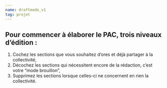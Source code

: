 ```yaml
---
name: draftmode_v1
tag: projet
---
```


## Pour commencer à élaborer le PAC, trois niveaux d’édition : 

1. Cochez les sections que vous souhaitez d’ores et déjà partager à la collectivité,
2. Décochez les sections qui nécessitent encore de la rédaction, c’est votre “mode brouillon”,
3. Supprimez les sections lorsque celles-ci ne concernent en rien la collectivité. 
